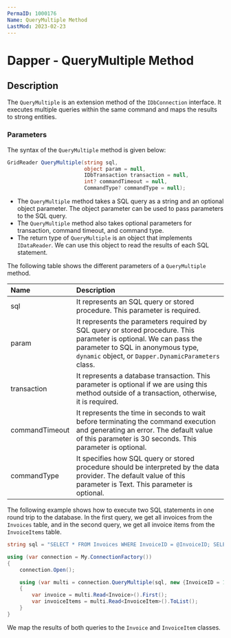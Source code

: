 ```yaml
---
PermaID: 1000176
Name: QueryMultiple Method
LastMod: 2023-02-23
---
```


# Dapper - QueryMultiple Method

## Description

The `QueryMultiple` is an extension method of the `IDbConnection` interface. It executes multiple queries within the same command and maps the results to strong entities. 

### Parameters

The syntax of the `QueryMultiple` method is given below:

```csharp
GridReader QueryMultiple(string sql, 
                         object param = null, 
                         IDbTransaction transaction = null, 
                         int? commandTimeout = null, 
                         CommandType? commandType = null);
```

 - The `QueryMultiple` method takes a SQL query as a string and an optional object parameter. The object parameter can be used to pass parameters to the SQL query.
 - The `QueryMultiple` method also takes optional parameters for transaction, command timeout, and command type.
 - The return type of `QueryMultiple` is an object that implements `IDataReader`. We can use this object to read the results of each SQL statement.

The following table shows the different parameters of a `QueryMultiple` method.

| Name | Description |
| :--- | :---------- |
| sql            | It represents an SQL query or stored procedure. This parameter is required. |
| param          | It represents the parameters required by SQL query or stored procedure. This parameter is optional. We can pass the parameter to SQL in anonymous type, `dynamic` object, or `Dapper.DynamicParameters` class. |
| transaction    | It represents a database transaction. This parameter is optional if we are using this method outside of a transaction, otherwise, it is required. |
| commandTimeout | It represents the time in seconds to wait before terminating the command execution and generating an error. The default value of this parameter is 30 seconds. This parameter is optional. |
| commandType    | It specifies how SQL query or stored procedure should be interpreted by the data provider. The default value of this parameter is Text. This parameter is optional. |

The following example shows how to execute two SQL statements in one round trip to the database. In the first query, we get all invoices from the `Invoices` table, and in the second query, we get all invoice items from the `InvoiceItems` table. 


```csharp
string sql = "SELECT * FROM Invoices WHERE InvoiceID = @InvoiceID; SELECT * FROM InvoiceItems WHERE InvoiceID = @InvoiceID;";

using (var connection = My.ConnectionFactory())
{
    connection.Open();

    using (var multi = connection.QueryMultiple(sql, new {InvoiceID = 1}))
    {
        var invoice = multi.Read<Invoice>().First();
        var invoiceItems = multi.Read<InvoiceItem>().ToList();
    }
}
```

We map the results of both queries to the `Invoice` and `InvoiceItem` classes.
